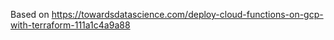 

Based on 
https://towardsdatascience.com/deploy-cloud-functions-on-gcp-with-terraform-111a1c4a9a88

